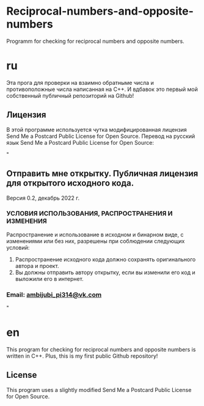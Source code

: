 # Reciprocal-numbers-and-opposite-numbers
Programm for checking for reciprocal numbers and opposite numbers.
# ru
Эта прога для проверки на взаимно обратныме числа и противоположные числа написанная на C++.
И вдбавок это первый мой собственный публичный репозиторий на Github!
## Лицензия
В этой программе используется чутка модифицированная лицензия Send Me a Postcard Public License for Open Source.
Перевод на русский язык Send Me a Postcard Public License for Open Source:

"
## Отправить мне открытку. Публичная лицензия для открытого исходного кода.

Версия 0.2, декабрь 2022 г.

### УСЛОВИЯ ИСПОЛЬЗОВАНИЯ, РАСПРОСТРАНЕНИЯ И ИЗМЕНЕНИЯ

Распространение и использование в исходном и бинарном виде, с изменениями или без них, разрешены при соблюдении следующих условий:

1. Распространение исходного кода должно сохранять оригинального автора и проект.
2. Вы должны отправить автору открытку, если вы изменили его код и выложили его в интернет.
### Email: ambijubi_pi314@vk.com
"
# en
This program for checking for reciprocal numbers and opposite numbers is written in C++.
Plus, this is my first public Github repository!
## License
This program uses a slightly modified Send Me a Postcard Public License for Open Source.
